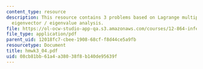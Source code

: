 ```yaml
---
content_type: resource
description: This resource contains 3 problems based on Lagrange multipliers, and
  eigenvector / eigenvalue analysis.
file: https://ol-ocw-studio-app-qa.s3.amazonaws.com/courses/12-864-inference-from-data-and-models-spring-2005/08cb81bb61a4a38038f8b140de95639f_hmwk3_04.pdf
file_type: application/pdf
parent_uid: 12018fc7-cbee-1908-68cf-f8d44ce5a9fb
resourcetype: Document
title: hmwk3_04.pdf
uid: 08cb81bb-61a4-a380-38f8-b140de95639f
---
```

